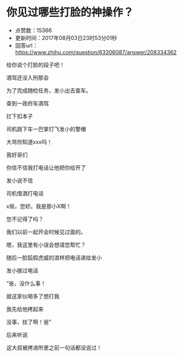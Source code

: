 # 你见过哪些打脸的神操作？
- 点赞数：15366
- 更新时间：2017年08月03日23时53分01秒
- 回答url：https://www.zhihu.com/question/63306087/answer/208334362
<body>
 <p data-pid="RkWwfv6h">给你说个打脸的段子吧！</p>
 <p data-pid="lS2jgym3">酒驾还没入刑那会</p>
 <p data-pid="RdjxQdNy">为了完成随检任务，发小出去查车。</p>
 <p data-pid="npg6XdJl">查到一政府车酒驾</p>
 <p data-pid="JXRuYoKV">拦下扣本子</p>
 <p data-pid="woFosnwI">司机跳下车一巴掌打飞发小的警帽</p>
 <p data-pid="FS9OHeUf">大骂你知道xxx吗！</p>
 <p data-pid="HWAn8VCB">我好哥们</p>
 <p data-pid="O4ASl6Jv">你信不信我打电话让他把你给开了</p>
 <p data-pid="1QtJStP3">发小说不信</p>
 <p data-pid="vajIiVEM">司机借酒打电话</p>
 <p data-pid="Ip90RHmh">x局，您好。我是那小X啊！</p>
 <p data-pid="hewQ0rwr">您不记得了吗？</p>
 <p data-pid="qlogk1Ku">我们以前一起开会时候见过面的。</p>
 <p data-pid="u21NedJM">嗯，我这里有小误会想请您帮忙？</p>
 <p data-pid="sTDdQazD">随后一脸狐假虎威的浪样把电话递给发小</p>
 <p data-pid="EP1YCYxu">发小接过电话</p>
 <p data-pid="qopeggUk">“爸，没什么事！</p>
 <p data-pid="JGxXMOEX">就这家伙喝多了想打我</p>
 <p data-pid="U0mRgqDJ">我先给他拷起来</p>
 <p data-pid="h67Qfq3F">没事，挂了啊！爸”</p>
 <p data-pid="1eOb7pfq">后来听说</p>
 <p data-pid="sXvoMeM3">这大叔被拷进所里之前一句话都没说过！</p>
</body>